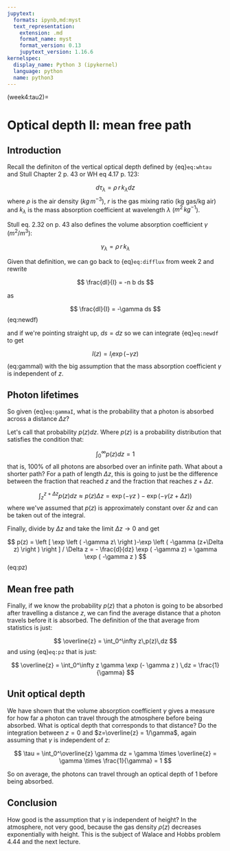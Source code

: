 ```yaml
---
jupytext:
  formats: ipynb,md:myst
  text_representation:
    extension: .md
    format_name: myst
    format_version: 0.13
    jupytext_version: 1.16.6
kernelspec:
  display_name: Python 3 (ipykernel)
  language: python
  name: python3
---
```


(week4:tau2)=
# Optical depth II: mean free path

## Introduction

Recall the definiton of the vertical optical depth defined by {eq}`eq:whtau` and Stull Chapter 2 p. 43 or WH eq 4.17 p. 123:

$$
d\tau_\lambda = \rho \, r \, k_\lambda dz
$$
where $\rho$ is the air density ($kg\,m^{-3}$), $r$ is the gas mixing ratio (kg gas/kg air) and $k_\lambda$ is the mass absorption coefficient at wavelength $\lambda$ ($m^{2}\,kg^{-1}$).

Stull eq. 2.32 on p. 43 also defines the volume absorption coefficient $\gamma$ ($m^2/m^3$):

$$
\gamma_\lambda = \rho\,r\,k_\lambda
$$

Given that definition, we can go back to {eq}`eq:difflux` from week 2 and rewrite

$$
\frac{dI}{I} = -n b ds
$$

as 

$$
\frac{dI}{I} = -\gamma ds
$$ (eq:newdf)

and if we're pointing straight up, $ds = dz$ so we can integrate {eq}`eq:newdf`
to get

$$
I(z) = I_i \exp (-\gamma z)
$$ (eq:gammaI)
with the big assumption that the mass absorption coefficient $\gamma$ is independent of $z$.

## Photon lifetimes

So given {eq}`eq:gammaI`, what is the probability that a photon is absorbed across a distance $\Delta z$?

Let's call that probability $p(z) dz$.  Where $p(z)$ is a probability distribution that satisfies the condition that:

$$
\int_0^\infty p(z) dz =1
$$
that is, 100% of all photons are absorbed over an infinite path.  What about a shorter path?
For a path of length $\Delta z$, this is going to just be the difference between the fraction
that reached $z$ and the fraction that reaches $z + \Delta z$.

$$
\int_z^{z+\Delta z} p(z) d z \approx p(z) \Delta z  =\exp \left ( -\gamma z\ \right )-\exp \left ( -\gamma (z+\Delta z) \right )
$$
where we've assumed that $p(z)$ is approximately constant over $\delta z$ and can be taken out of the integral.

Finally, divide by $\Delta z$ and take the limit $\Delta z \rightarrow 0$ and get

$$
p(z)  = \left [ \exp \left ( -\gamma z\ \right )-\exp \left ( -\gamma (z+\Delta z) \right ) \right ] / \Delta z = - \frac{d}{dz} \exp ( -\gamma z) = \gamma \exp ( -\gamma z )
$$ (eq:pz)


## Mean free path

Finally, if we know the probability $p(z)$ that a photon is going to be absorbed after travelling a distance $z$, we can find the average distance that a photon travels before it is absorbed.  The definition of the that average from statistics is just:

$$
\overline{z} = \int_0^\infty z\,p(z)\,dz 
$$
and using {eq}`eq:pz` that is just:

$$
\overline{z}  = \int_0^\infty z \gamma \exp (- \gamma z ) \,dz = \frac{1}{\gamma} 
$$

## Unit optical depth

We have shown that the volume absorption coefficient $\gamma$ gives a measure for how far a photon can travel through the atmosphere before being absorbed.  What is optical depth that corresponds to that distance?  Do the integration between $z=0$ and $z=\overline{z} = 1/\gamma$, again assuming that $\gamma$ is independent of $z$:

$$
\tau = \int_0^\overline{z} \gamma dz = \gamma \times \overline{z} = \gamma \times \frac{1}{\gamma} = 1
$$

So on average, the photons can travel through an optical depth of 1 before being absorbed.

## Conclusion

How good is the assumption that $\gamma$ is independent of height?  In the atmosphere, not very good, because the gas density $\rho(z)$ decreases exponentially with height.  This is the subject of
Walace and Hobbs problem 4.44 and the next lecture.
